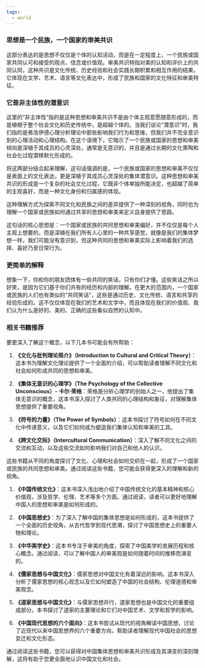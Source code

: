 ```yaml
---
tags:
  - world
---
```


### 思想是一个民族，一个国家的审美共识

这部分表达的是思想不仅仅是个体的认知活动，而是在一定程度上，一个民族或国家共同认可和接受的观点、信念或价值观。审美共识特指对美的认知和评价上的共同认同，这种共识是文化传统、历史经验和社会实践长期积累和相互作用的结果。它体现在文学、艺术、语言等文化表达中，形成了民族和国家的文化特征和审美特征。

### 它是非主体性的潜意识

这里的“非主体性”指的是这种思想和审美共识不是由个体主观意愿随意形成的，而是植根于整个社会文化和历史传统中，是超越个体的。当我们谈论“潜意识”时，我们指的是弗洛伊德心理分析理论中那些影响我们行为和思维，但我们并不完全意识到的心理活动和心理结构。在这个语境下，它暗示了一个民族或国家的思想和审美倾向是深植于其成员的心灵深处，通常是无意识的，并且是通过长期的文化熏陶和社会化过程潜移默化形成的。

将这两部分结合起来理解，这句话强调的是，一个民族或国家的思想和审美不仅仅是表面上的文化表达，更是深植于其成员心灵深处的集体潜意识。这种思想和审美共识的形成是一个复杂的社会文化过程，它既非个体单独所能决定，也超越了简单的主观喜好，而是一种文化身份和归属感的体现。

这种理解方式为探索不同文化和民族之间的差异提供了一种深刻的视角，同时也为理解一个国家或民族如何通过共享的思想和审美来定义自身提供了思路。

这句话的核心思想是：一个国家或民族的共同思想和审美偏好，并不仅仅是每个人主观上想要的，而是深植在我们所有人心里的一种共享感觉，就像是我们的集体梦想一样。我们可能没有意识到，但这种共同的思想和审美实际上影响着我们的选择、喜好乃至日常行为。

### 更简单的解释

想象一下，你和你的朋友团体有一些共同的笑话，只有你们才懂。这些笑话之所以好笑，是因为它们基于你们共有的经历和内部的理解。在更大的范围内，一个国家或民族的人们也有类似的“共同笑话”，这些是通过历史、文化传统、语言和共享的经验形成的。这不仅仅体现在我们的艺术和文学中，而且体现在我们的价值观、我们认为什么是好的、美的、正确的这些看似自然的认知中。

### 相关书籍推荐

要更深入了解这个概念，以下几本书可能会有所帮助：

1. **《文化与批判理论简介》（Introduction to Cultural and Critical Theory）**：这本书为理解文化理论提供了一个全面的介绍，可以帮助读者理解不同文化和社会如何形成共同的思想和审美。
    
2. **《集体无意识的心理学》（The Psychology of the Collective Unconscious）- 卡尔·荣格**：荣格是分析心理学的创始人之一，他提出了集体无意识的概念，这本书深入探讨了人类共同的心理结构和象征，对理解集体思想提供了重要视角。
    
3. **《符号的力量》（The Power of Symbols）**：这本书探讨了符号如何在不同文化中传递意义，以及它们如何成为塑造我们集体认知和审美的工具。
    
4. **《跨文化交际》（Intercultural Communication）**：深入了解不同文化之间的交流和互动，以及这些交流如何影响我们对自己和他人的认识。
    

这些书籍从不同的角度探讨了文化、心理和社会如何交织在一起，形成了一个国家或民族的共同思想和审美。通过阅读这些书籍，您可能会获得更深入的理解和新的视角。

1. **《中国传统文化》**：这本书深入浅出地介绍了中国传统文化的基本精神和核心价值观，涉及哲学、伦理、艺术等多个方面。通过阅读，读者可以更好地理解中国人的思想和审美是如何形成的。
    
2. **《中国思想史》**：为了深入了解中国的集体思想是如何形成的，这本书提供了一个全面的历史视角，从古代哲学到现代思潮，探讨了中国思想史上的重要人物和理论。
    
3. **《中华美学史》**：这本书专注于审美的角度，探索了中国美学的发展历程和核心概念。通过阅读，可以了解中国人的审美观是如何随着时间的推移而演变的。
    
4. **《儒家思想与中国文化》**：儒家思想对中国文化有着深远的影响。这本书深入分析了儒家思想的核心观念以及它如何塑造了中国的社会结构、伦理道德和审美观念。
    
5. **《道家思想与中国文化》**：与儒家思想并行，道家思想也是中国文化的重要组成部分。本书探讨了道家的主要理论和它们对中国艺术、文学和哲学的影响。
    
6. **《中国现代思想的六个面向》**：这本书尝试从现代的视角解读中国思想，讨论了近现代以来中国思想界的六个重要方向，帮助读者理解现代中国社会的思想变迁和文化形态。
    

通过阅读这些书籍，您可以获得对中国集体思想和审美共识形成及其演变的深刻理解，这将有助于您更全面地认识中国文化和社会。